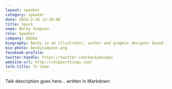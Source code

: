 ```yaml
---
layout: speaker
category: speaker
date: 2016-2-26 13:20:00
title: Spock
name: Becky Simpson
role: Speaker
company: Adobe
biography: Becky is an illustrator, author and graphic designer based in Austin, Texas. She’s both author and illustrator of the book I’d Rather Be Short and is currently finishing up her second book, The Roommate Book. Her work reflects her passions for connection, process and play. During her Adobe creative residency, she is focused on the creative process of designing a sustainable illustration business, and is excited to experience mentorship and growth as an artist by exploring new methods and mediums.
bio-photo: beckysimpson.png
facebook-profile:
twitter-handle: https://twitter.com/beckymsimps
website-url: http://chipperthings.com/
talk-title: To Come
---
```

Talk description goes here... written in Markdown
